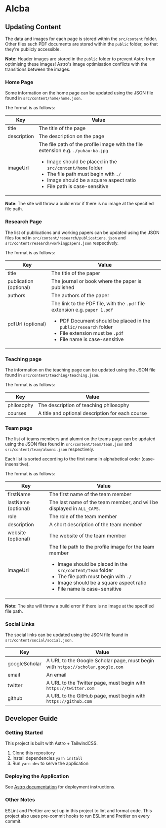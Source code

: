 # Alcba

## Updating Content

The data and images for each page is stored within the `src/content` folder. Other files such PDF documents are stored within the `public` folder, so that they're publicly accessible.

**Note**: Header images are stored in the `public` folder to prevent Astro from optimising these images! Astro's image optimisation conflicts with the transitions between the images.

### Home Page

Some information on the home page can be updated using the JSON file found in `src/content/home/home.json`.

The format is as follows:

| Key         | Value                                                                                                                                                                                                                                                                                    |
| ----------- | ---------------------------------------------------------------------------------------------------------------------------------------------------------------------------------------------------------------------------------------------------------------------------------------- |
| title       | The title of the page                                                                                                                                                                                                                                                                    |
| description | The description on the page                                                                                                                                                                                                                                                              |
| imageUrl    | The file path of the profile image with the file extension e.g. `./yuhao-ba.jpg` <br/> <ul><li>Image should be placed in the `src/content/home` folder</li><li>The file path must begin with `./`</li><li>Image should be a square aspect ratio</li><li>File path is case-sensitive</li> |

**Note**: The site will throw a build error if there is no image at the specified file path.

### Research Page

The list of publications and working papers can be updated using the JSON files found in `src/content/research/publications.json` and `src/content/research/workingpapers.json` respectively.

The format is as follows:

| Key                    | Value                                                                                                                                                                                                                                  |
| ---------------------- | -------------------------------------------------------------------------------------------------------------------------------------------------------------------------------------------------------------------------------------- |
| title                  | The title of the paper                                                                                                                                                                                                                 |
| publication (optional) | The journal or book where the paper is published                                                                                                                                                                                       |
| authors                | The authors of the paper                                                                                                                                                                                                               |
| pdfUrl (optional)      | The link to the PDF file, with the `.pdf` file extension e.g. `paper 1.pdf` <br/> <ul><li>PDF Document should be placed in the `public/research` folder</li><li>File extension must be `.pdf`</li><li>File name is case-sensitive</li> |

### Teaching page

The information on the teaching page can be updated using the JSON file found in `src/content/teaching/teaching.json`.

The format is as follows:

| Key        | Value                                            |
| ---------- | ------------------------------------------------ |
| philosophy | The description of teaching philosophy           |
| courses    | A title and optional description for each course |

### Team page

The list of teams members and alumni on the teams page can be updated using the JSON files found in `src/content/team/team.json` and `src/content/team/alumni.json` respectively.

Each list is sorted according to the first name in alphabetical order (case-insensitive).

The format is as follows:

| Key                 | Value                                                                                                                                                                                                                                                          |
| ------------------- | -------------------------------------------------------------------------------------------------------------------------------------------------------------------------------------------------------------------------------------------------------------- |
| firstName           | The first name of the team member                                                                                                                                                                                                                              |
| lastName (optional) | The last name of the team member, and will be displayed in `ALL_CAPS`.                                                                                                                                                                                         |
| role                | The role of the team member                                                                                                                                                                                                                                    |
| description         | A short description of the team member                                                                                                                                                                                                                         |
| website (optional)  | The website of the team member                                                                                                                                                                                                                                 |
| imageUrl            | The file path to the profile image for the team member <br/> <ul><li>Image should be placed in the `src/content/team` folder</li><li>The file path must begin with `./`</li><li>Image should be a square aspect ratio</li><li>File name is case-sensitive</li> |

**Note**: The site will throw a build error if there is no image at the specified file path.

### Social Links

The social links can be updated using the JSON file found in `src/content/social/social.json`.

| Key           | Value                                                                          |
| ------------- | ------------------------------------------------------------------------------ |
| googleScholar | A URL to the Google Scholar page, must begin with `https://scholar.google.com` |
| email         | An email                                                                       |
| twitter       | A URL to the Twitter page, must begin with `https://twitter.com`               |
| github        | A URL to the GitHub page, must begin with `https://github.com`                 |

## Developer Guide

### Getting Started

This project is built with Astro + TailwindCSS.

1. Clone this repository
2. Install dependencies `yarn install`
3. Run `yarn dev` to serve the application

### Deploying the Application

See [Astro documentation](https://docs.astro.build/en/guides/deploy) for deployment instructions.

### Other Notes

ESLint and Prettier are set up in this project to lint and format code. This project also uses pre-commit hooks to run ESLint and Prettier on every commit.
